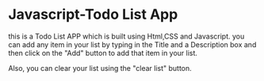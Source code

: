 # Javascript-Todo List App

this is a Todo List APP which is built using Html,CSS and Javascript.
you can add any item in your list by typing in the Title and a Description box and then click on the "Add" button to add that item in your list.

Also, you can clear your list using the "clear list" button.
